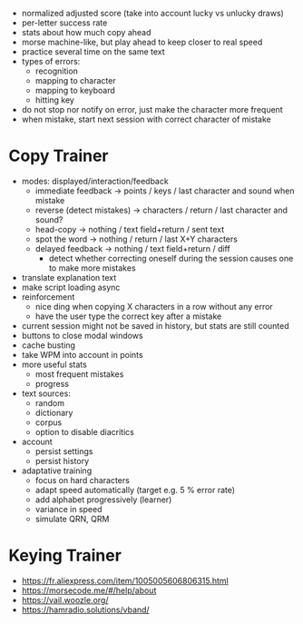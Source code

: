 - normalized adjusted score (take into account lucky vs unlucky draws)
- per-letter success rate
- stats about how much copy ahead
- morse machine-like, but play ahead to keep closer to real speed
- practice several time on the same text
- types of errors:
    - recognition
    - mapping to character
    - mapping to keyboard
    - hitting key
- do not stop nor notify on error, just make the character more frequent
- when mistake, start next session with correct character of mistake

# Copy Trainer

- modes: displayed/interaction/feedback
    - immediate feedback        → points     / keys              / last character and sound when mistake
    - reverse (detect mistakes) → characters / return            / last character and sound?
    - head-copy                 → nothing    / text field+return / sent text
    - spot the word             → nothing    / return            / last X+Y characters
    - delayed feedback          → nothing    / text field+return / diff
        - detect whether correcting oneself during the session causes one to make more mistakes
- translate explanation text
- make script loading async
- reinforcement
    - nice ding when copying X characters in a row without any error
    - have the user type the correct key after a mistake
- current session might not be saved in history, but stats are still counted
- buttons to close modal windows
- cache busting
- take WPM into account in points
- more useful stats
    - most frequent mistakes
    - progress
- text sources:
    - random
    - dictionary
    - corpus
    - option to disable diacritics
- account
    - persist settings
    - persist history
- adaptative training
    - focus on hard characters
    - adapt speed automatically (target e.g. 5 % error rate)
    - add alphabet progressively (learner)
    - variance in speed
    - simulate QRN, QRM

# Keying Trainer

- https://fr.aliexpress.com/item/1005005606806315.html
- https://morsecode.me/#/help/about
- https://vail.woozle.org/
- https://hamradio.solutions/vband/
